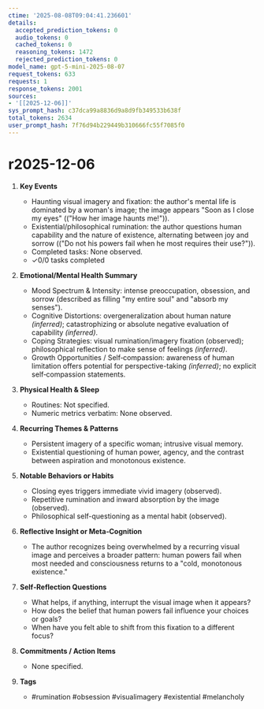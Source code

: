 ```yaml
---
ctime: '2025-08-08T09:04:41.236601'
details:
  accepted_prediction_tokens: 0
  audio_tokens: 0
  cached_tokens: 0
  reasoning_tokens: 1472
  rejected_prediction_tokens: 0
model_name: gpt-5-mini-2025-08-07
request_tokens: 633
requests: 1
response_tokens: 2001
sources:
- '[[2025-12-06]]'
sys_prompt_hash: c37dca99a8836d9a8d9fb349533b638f
total_tokens: 2634
user_prompt_hash: 7f76d94b229449b310666fc55f7085f0
---
```

# r2025-12-06

1. **Key Events**
   - Haunting visual imagery and fixation: the author's mental life is dominated by a woman's image; the image appears "Soon as I close my eyes" (("How her image haunts me!")).  
   - Existential/philosophical rumination: the author questions human capability and the nature of existence, alternating between joy and sorrow (("Do not his powers fail when he most requires their use?")).  
   - Completed tasks: None observed.  
   - ✓0/0 tasks completed

2. **Emotional/Mental Health Summary**
   - Mood Spectrum & Intensity: intense preoccupation, obsession, and sorrow (described as filling "my entire soul" and "absorb my senses").  
   - Cognitive Distortions: overgeneralization about human nature *(inferred)*; catastrophizing or absolute negative evaluation of capability *(inferred)*.  
   - Coping Strategies: visual rumination/imagery fixation (observed); philosophical reflection to make sense of feelings *(inferred)*.  
   - Growth Opportunities / Self‑compassion: awareness of human limitation offers potential for perspective-taking *(inferred)*; no explicit self‑compassion statements.

3. **Physical Health & Sleep**
   - Routines: Not specified.  
   - Numeric metrics verbatim: None observed.

4. **Recurring Themes & Patterns**
   - Persistent imagery of a specific woman; intrusive visual memory.  
   - Existential questioning of human power, agency, and the contrast between aspiration and monotonous existence.

5. **Notable Behaviors or Habits**
   - Closing eyes triggers immediate vivid imagery (observed).  
   - Repetitive rumination and inward absorption by the image (observed).  
   - Philosophical self-questioning as a mental habit (observed).

6. **Reflective Insight or Meta‑Cognition**
   - The author recognizes being overwhelmed by a recurring visual image and perceives a broader pattern: human powers fail when most needed and consciousness returns to a "cold, monotonous existence."

7. **Self‑Reflection Questions**
   - What helps, if anything, interrupt the visual image when it appears?  
   - How does the belief that human powers fail influence your choices or goals?  
   - When have you felt able to shift from this fixation to a different focus?

8. **Commitments / Action Items**
   - None specified.

9. **Tags**
   - #rumination #obsession #visualimagery #existential #melancholy